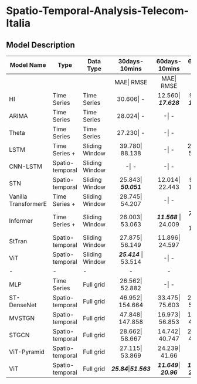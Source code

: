 # Spatio-Temporal-Analysis-Telecom-Italia

## Model Description

| Model Name           | Type            | Data Type      |                30days-10mins                |         60days-10mins         |           60days-1hour           |
| -------------------- | --------------- | -------------- | :-----------------------------------------: | :----------------------------:| :------------------------------: |
|                      |                 |                |                 MAE\|  RMSE                 |          MAE\|  RMSE          |           MAE\|  RMSE           |
| HI                   | Time Series     | Time Series    |                 30.606\| -                  |     12.560\| ***17.628***     |  90.631\| ***128.092***  |
| ARIMA                | Time Series     | Time Series    |                 28.024\| -                  |             -\| -             |              -\| -              |
| Theta                | Time Series     | Time Series    |                 27.230\| -                  |             -\| -             |              -\| -              |
| LSTM                 | Time Series +   | Sliding Window |               39.780\| 88.138               |             -\| -             |        227.606\| 526.731        |
| CNN-LSTM             | Spatio-temporal | Sliding Window |                    -\| -                    |             -\| -             |              -\| -              |
| STN                  | Spatio-temporal | Sliding Window |             25.843\| ***50.051***           |        12.014\| 22.443        |         96.799\| 173.383        |
| Vanilla TransformerE | Time Series +   | Sliding Window |               28.745\| 54.207               |             -\| -             |              -\| -              |
| Informer             | Time Series +   | Sliding Window |               26.003\| 53.063               | ***11.568*** \| 24.009 | ***74.6274*** \| 171.131 |
| StTran               | Spatio-temporal | Sliding Window |               27.875\| 56.149               |        11.896\| 24.597        |              -\| -              |
| ViT                  | Spatio-temporal | Sliding Window |            ***25.414*** \| 53.514           |             -\| -             |              -\| -              |
| -                    | -               | -              |                      -                      |               -               |                -                |
| MLP                  | Time Series     | Full grid      |              26.562\| 52.882                |             -\| -             |              -\| -              |
| ST-DenseNet          | Spatio-temporal | Full grid      |              46.952\| 154.664               |        33.475\| 75.603        |        203.403\| 517.890        |
| MVSTGN               | Spatio-temporal | Full grid      |              47.848\| 147.858               |        16.973\| 56.853        |        156.780\| 408.457        |
| STGCN                | Spatio-temporal | Full grid      |               28.662\| 58.667               |        14.742\| 40.747        |        255.056\| 480.541        |
| ViT-Pyramid          | Spatio-temporal | Full grid      |               27.115\| 53.869               |         24.239\| 41.66        |                                 |
| ViT                  | Spatio-temporal | Full grid      |           ***25.84***\|***51.563***         |   ***11.649***\| ***20.96***  | ***121.166***\| ***202.432***   |

